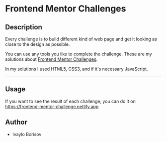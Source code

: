 # Frontend Mentor Challenges

## Description
Every challenge is to build different kind of web page and get it looking as close to the design as possible.

You can use any tools you like to complete the challenge. These are my solutions about [Frontend Mentor Challenges](https://www.frontendmentor.io/challenges).

In my solutions I used HTML5, CSS3, and if it's necessary JavaScript.

---

## Usage

If you want to see the result of each challenge, you can do it on https://frontend-mentor-challenge.netlify.app

## Author

- Ivaylo Borisov 



